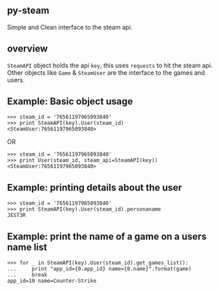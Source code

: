py-steam
--------

Simple and Clean interface to the steam api.


overview
--------

`SteamAPI` object holds the api `key`, this uses `requests` to hit the steam api.
Other objects like `Game` & `SteamUser` are the interface to the games and users.

Example: Basic object usage
---------------------------

    >>> steam_id = '76561197965093840'
    >>> print SteamAPI(key).User(steam_id)
    <SteamUser:76561197965093840>

OR

    >>> steam_id = '76561197965093840'
    >>> print User(steam_id, steam_api=SteamAPI(key))
    <SteamUser:76561197965093840>
    

Example: printing details about the user
----------------------------------------

    >>> steam_id = '76561197965093840'
    >>> print SteamAPI(key).User(steam_id).personaname
    JEST3R

Example: print the name of a game on a users name list
----------------------------------------------------

    >>> for _ in SteamAPI(key).User(steam_id).get_games_list():
    ...     print "app_id={0.app_id} name={0.name}".format(game)
    ...     break
    app_id=10 name=Counter-Strike
